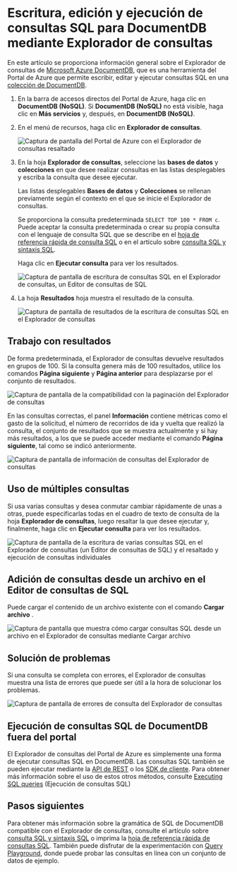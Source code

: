 <properties
	pageTitle="Explorador de consultas de DocumentDB: un editor de consultas SQL | Microsoft Azure"
	description="Obtenga información sobre el Explorador de consultas de DocumentDB, un Editor de consultas de SQL del Portal de Azure para escribir consultas SQL y ejecutarlas en una colección de DocumentDB NoSQL."
	keywords="escribir consultas sql, editor de consultas de sql"
	services="documentdb"
	authors="AndrewHoh"
	manager="jhubbard"
	editor="monicar"
	documentationCenter=""/>

<tags
	ms.service="documentdb"
	ms.workload="data-services"
	ms.tgt_pltfrm="na"
	ms.devlang="na"
	ms.topic="article"
	ms.date="08/30/2016"
	ms.author="anhoh"/>

# Escritura, edición y ejecución de consultas SQL para DocumentDB mediante Explorador de consultas 

En este artículo se proporciona información general sobre el Explorador de consultas de [Microsoft Azure DocumentDB](https://azure.microsoft.com/services/documentdb/), que es una herramienta del Portal de Azure que permite escribir, editar y ejecutar consultas SQL en una [colección de DocumentDB](documentdb-create-collection.md).

1. En la barra de accesos directos del Portal de Azure, haga clic en **DocumentDB (NoSQL)**. Si **DocumentDB (NoSQL)** no está visible, haga clic en **Más servicios** y, después, en **DocumentDB (NoSQL)**.

2. En el menú de recursos, haga clic en **Explorador de consultas**.

	![Captura de pantalla del Portal de Azure con el Explorador de consultas resaltado](./media/documentdb-query-collections-query-explorer/queryexplorercommand.png)

3. En la hoja **Explorador de consultas**, seleccione las **bases de datos** y **colecciones** en que desee realizar consultas en las listas desplegables y escriba la consulta que desee ejecutar.

    Las listas desplegables **Bases de datos** y **Colecciones** se rellenan previamente según el contexto en el que se inicie el Explorador de consultas.

    Se proporciona la consulta predeterminada `SELECT TOP 100 * FROM c`. Puede aceptar la consulta predeterminada o crear su propia consulta con el lenguaje de consulta SQL que se describe en el [hoja de referencia rápida de consulta SQL](documentdb-sql-query-cheat-sheet.md) o en el artículo sobre [consulta SQL y sintaxis SQL](documentdb-sql-query.md).

    Haga clic en **Ejecutar consulta** para ver los resultados.

	![Captura de pantalla de escritura de consultas SQL en el Explorador de consultas, un Editor de consultas de SQL](./media/documentdb-query-collections-query-explorer/queryexplorerinitial.png)

4. La hoja **Resultados** hoja muestra el resultado de la consulta.

	![Captura de pantalla de resultados de la escritura de consultas SQL en el Explorador de consultas](./media/documentdb-query-collections-query-explorer/queryresults1.png)

## Trabajo con resultados

De forma predeterminada, el Explorador de consultas devuelve resultados en grupos de 100. Si la consulta genera más de 100 resultados, utilice los comandos **Página siguiente** y **Página anterior** para desplazarse por el conjunto de resultados.

![Captura de pantalla de la compatibilidad con la paginación del Explorador de consultas](./media/documentdb-query-collections-query-explorer/queryresultspagination.png)

En las consultas correctas, el panel **Información** contiene métricas como el gasto de la solicitud, el número de recorridos de ida y vuelta que realizó la consulta, el conjunto de resultados que se muestra actualmente y si hay más resultados, a los que se puede acceder mediante el comando **Página siguiente**, tal como se indicó anteriormente.

![Captura de pantalla de información de consultas del Explorador de consultas](./media/documentdb-query-collections-query-explorer/queryinformation.png)

## Uso de múltiples consultas

Si usa varias consultas y desea conmutar cambiar rápidamente de unas a otras, puede especificarlas todas en el cuadro de texto de consulta de la hoja **Explorador de consultas**, luego resaltar la que desee ejecutar y, finalmente, haga clic en **Ejecutar consulta** para ver los resultados.

![Captura de pantalla de la escritura de varias consultas SQL en el Explorador de consultas (un Editor de consultas de SQL) y el resaltado y ejecución de consultas individuales](./media/documentdb-query-collections-query-explorer/queryexplorerhighlightandrun.png)

## Adición de consultas desde un archivo en el Editor de consultas de SQL

Puede cargar el contenido de un archivo existente con el comando **Cargar archivo** .

![Captura de pantalla que muestra cómo cargar consultas SQL desde un archivo en el Explorador de consultas mediante Cargar archivo](./media/documentdb-query-collections-query-explorer/loadqueryfile.png)

## Solución de problemas

Si una consulta se completa con errores, el Explorador de consultas muestra una lista de errores que puede ser útil a la hora de solucionar los problemas.

![Captura de pantalla de errores de consulta del Explorador de consultas](./media/documentdb-query-collections-query-explorer/queryerror.png)

## Ejecución de consultas SQL de DocumentDB fuera del portal

El Explorador de consultas del Portal de Azure es simplemente una forma de ejecutar consultas SQL en DocumentDB. Las consultas SQL también se pueden ejecutar mediante la [API de REST](https://msdn.microsoft.com/library/azure/dn781481.aspx) o los [SDK de cliente](documentdb-sdk-dotnet.md). Para obtener más información sobre el uso de estos otros métodos, consulte [Executing SQL queries](documentdb-sql-query.md#executing-sql-queries) (Ejecución de consultas SQL)

## Pasos siguientes

Para obtener más información sobre la gramática de SQL de DocumentDB compatible con el Explorador de consultas, consulte el artículo sobre [consulta SQL y sintaxis SQL](documentdb-sql-query.md) o imprima la [hoja de referencia rápida de consultas SQL](documentdb-sql-query-cheat-sheet.md). También puede disfrutar de la experimentación con [Query Playground](https://www.documentdb.com/sql/demo), donde puede probar las consultas en línea con un conjunto de datos de ejemplo.

<!---HONumber=AcomDC_0831_2016-->
